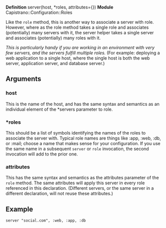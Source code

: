 **Definition**
    server(host, *roles, attributes={}) 
**Module**
    Capistrano::Configuration::Roles 

Like the `role` method, this is another way to associate a server with role. However, where as the role method takes a single role and associates (potentially) many servers with it, the server helper takes a single server and associates (potentially) many roles with it.

*This is particularly handy if you are working in an environment with very few servers, and the servers fulfill multiple roles.* (For example: deploying a web application to a single host, where the single host is both the web server, application server, and database server.) 

## Arguments

### host

This is the name of the host, and has the same syntax and semantics as an individual element of the *servers parameter to role. 

### *roles

This should be a list of symbols identifying the names of the roles to associate the server with. Typical role names are things like :app, :web, :db, or :mail; choose a name that makes sense for your configuration. If you use the same name in a subsequent `server` or `role` invocation, the second invocation will add to the prior one. 

### attributes

This has the same syntax and semantics as the attributes parameter of the `role` method. The same attributes will apply this server in every role referenced in this declaration. (Different servers, or the same server in a different declaration, will not reuse these attributes.) 

## Example

    server "social.com", :web, :app, :db
